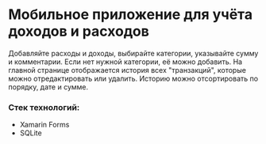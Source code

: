 # Мобильное приложение для учёта доходов и расходов

Добавляйте расходы и доходы, выбирайте категории, указывайте сумму и комментарии.
Если нет нужной категории, её можно добавить. 
На главной странице отображается история всех "транзакций", которые можно отредактировать или удалить.
Историю можно отсортировать по порядку, дате и сумме.

### Стек технологий:
- Xamarin Forms
- SQLite
